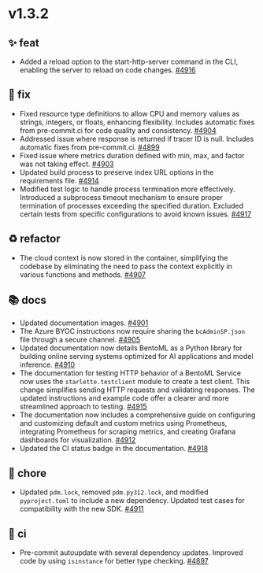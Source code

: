 # v1.3.2
## ✨ feat
- Added a reload option to the start-http-server command in the CLI, enabling the server to reload on code changes. [#4916](https://github.com/bentoml/bentoml/pull/4916) 

## 🐛 fix
- Fixed resource type definitions to allow CPU and memory values as strings, integers, or floats, enhancing flexibility. Includes automatic fixes from pre-commit.ci for code quality and consistency. [#4904](https://github.com/bentoml/bentoml/pull/4904) 
- Addressed issue where response is returned if tracer ID is null. Includes automatic fixes from pre-commit.ci. [#4899](https://github.com/bentoml/bentoml/pull/4899) 
- Fixed issue where metrics duration defined with min, max, and factor was not taking effect. [#4903](https://github.com/bentoml/bentoml/pull/4903) 
- Updated build process to preserve index URL options in the requirements file. [#4914](https://github.com/bentoml/bentoml/pull/4914) 
- Modified test logic to handle process termination more effectively. Introduced a subprocess timeout mechanism to ensure proper termination of processes exceeding the specified duration. Excluded certain tests from specific configurations to avoid known issues. [#4917](https://github.com/bentoml/bentoml/pull/4917) 

## ♻️ refactor
- The cloud context is now stored in the container, simplifying the codebase by eliminating the need to pass the context explicitly in various functions and methods. [#4907](https://github.com/bentoml/bentoml/pull/4907) 

## 📚 docs
- Updated documentation images. [#4901](https://github.com/bentoml/bentoml/pull/4901) 
- The Azure BYOC instructions now require sharing the `bcAdminSP.json` file through a secure channel. [#4905](https://github.com/bentoml/bentoml/pull/4905) 
- Updated documentation now details BentoML as a Python library for building online serving systems optimized for AI applications and model inference. [#4910](https://github.com/bentoml/bentoml/pull/4910) 
- The documentation for testing HTTP behavior of a BentoML Service now uses the `starlette.testclient` module to create a test client. This change simplifies sending HTTP requests and validating responses. The updated instructions and example code offer a clearer and more streamlined approach to testing. [#4915](https://github.com/bentoml/bentoml/pull/4915) 
- The documentation now includes a comprehensive guide on configuring and customizing default and custom metrics using Prometheus, integrating Prometheus for scraping metrics, and creating Grafana dashboards for visualization. [#4912](https://github.com/bentoml/bentoml/pull/4912) 
- Updated the CI status badge in the documentation. [#4918](https://github.com/bentoml/bentoml/pull/4918) 

## 🔧 chore
- Updated `pdm.lock`, removed `pdm.py312.lock`, and modified `pyproject.toml` to include a new dependency. Updated test cases for compatibility with the new SDK. [#4911](https://github.com/bentoml/bentoml/pull/4911) 

## 👷 ci
- Pre-commit autoupdate with several dependency updates. Improved code by using `isinstance` for better type checking. [#4897](https://github.com/bentoml/bentoml/pull/4897)
